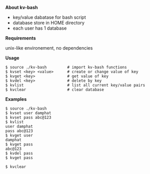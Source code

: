 **About kv-bash**

 - key/value dabatase for bash script
 - database store in HOME directory
 - each user has 1 database

**Requirements**

unix-like environement, no dependencies

**Usage**
```
$ source ./kv-bash         # import kv-bash functions
$ kvset <key> <value>      # create or change value of key
$ kvget <key>              # get value of key
$ kvdel <key>              # delete by key
$ kvlist                   # list all current key/value pairs
$ kvclear                  # clear database
```
**Examples**
``` 
$ source ./kv-bash
$ kvset user damphat
$ kvset pass abc@123
$ kvlist
user damphat
pass abc@123
$ kvget user
damphat
$ kvget pass
abc@123
$ kvdel pass
$ kvget pass

$ kvclear
```
